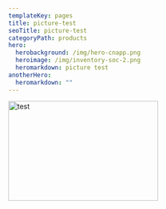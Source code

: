 ```yaml
---
templateKey: pages
title: picture-test
seoTitle: picture-test
categoryPath: products
hero:
  herobackground: /img/hero-cnapp.png
  heroimage: /img/inventory-soc-2.png
  heromarkdown: p﻿icture test
anotherHero:
  heromarkdown: ""
---
```

<img src="/img/mockup.png" alt="test" title="test" class=" rounded-2xl " style="width:18.75rem;height:12.5rem;"/>